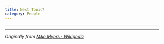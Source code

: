 ```yaml
---
title: Next Topic?
category: People
---
```


*********

<!-- more -->

*********

_Originally from [Mike Myers - Wikipedia](https://en.wikipedia.org/wiki/Mike_Myers)_
